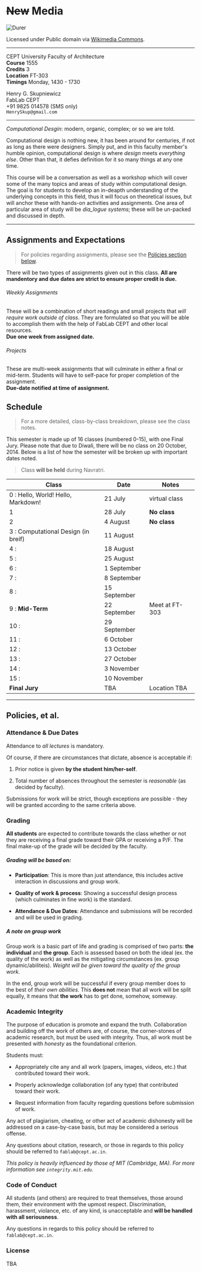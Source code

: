 # ~~New~~ Media

![Durer](http://upload.wikimedia.org/wikipedia/commons/6/69/358durer.jpg)

Licensed under Public domain via [Wikimedia Commons](//commons.wikimedia.org/wiki/).  

---

CEPT University Faculty of Architecture  
**Course** 1555  
**Credits** 3  
**Location** FT-303  
**Timings** Monday, 1430 - 1730  

Henry G. Skupniewicz  
FabLab CEPT  
+91 9825 014578 (SMS only)  
`HenrySkup@gmail.com`  

---

*Computational Desgin*: modern, organic, complex; or so we are told.  

Computational design is nothing new, it has been around for centuries, if not as long as there were designers.  Simply put, and in this faculty member's humble opinion, computational design is where *design* meets *everything else*. Other than that, it defies definition for it so many things at any one time.

This course will be a conversation as well as a workshop which will cover some of the many topics and areas of study within computational design.  The goal is for students to develop an in-deapth understanding of the underlying concepts in this field, thus it will focus on theoretical issues, but will anchor these with hands-on activities and assignments.  One area of particular area of study will be *dia_logue systems*; these will be un-packed and discussed in depth.

---

## Assignments and Expectations

> For policies regarding assignments, please see the [Policies section below](#policies).

There will be two types of assignments given out in this class.  **All are mandentory and due dates are strict to ensure proper credit is due.**

###### Weekly Assignments

These will be a combination of short readings and small projects that *will require work outside of class*.  They are formulated so that you will be able to accomplish them with the help of FabLab CEPT and other local resources.  
**Due one week from assigned date.**  

###### Projects

These are multi-week assignments that will culminate in either a final or mid-term.  Students will have to self-pace for proper completion of the assignment.  
**Due-date notified at time of assignment.**


## Schedule

> For a more detailed, class-by-class breakdown, please see the class notes.

This semester is made up of 16 classes (numbered 0-15), with one Final Jury.  Please note that due to Diwali, there will be no class on 20 October, 2014.  Below is a list of how the semester will be broken up with important dates noted.

> Class **will be held** during Navratri.

| Class                                  | Date         | Notes          |
|----------------------------------------|--------------|----------------|
| 0 : Hello, World!  Hello, Markdown!    | 21 July      | virtual class  |
| 1                                      | 28 July      | **No class**   |
| 2                                      | 4 August     | **No class**   |
| 3 : Computational Design (in breif)    | 11 August    |                |
| 4 :                                    | 18 August    |                |
| 5 :                                    | 25 August    |                |
| 6 :                                    | 1 September  |                |
| 7 :                                    | 8 September  |                |
| 8 :                                    | 15 September |                |
| 9 : **Mid-Term**                       | 22 September | Meet at FT-303 |
| 10 : | 29 September |  |
| 11 : | 6 October    |  |
| 12 : | 13 October   |  |
| 13 : | 27 October   |  |
| 14 : | 3 November   |  |
| 15 : | 10 November  |  |
| **Final Jury**                         | TBA          | Location TBA   |

---

## Policies, et al.

### Attendance & Due Dates

Attendance to *all lectures* is mandatory.  

Of course, if there are circumstances that dictate, absence is acceptable if:

1. Prior notice is given **by the student him/her-self**.

2. Total number of absences throughout the semester is *reasonable* (as decided by faculty).

Submissions for work will be strict, though exceptions are possible - they will be granted according to the same criteria above.

### Grading

**All students** are expected to contribute towards the class whether or not they are receiving a final grade toward their GPA or receiving a P/F.  The final make-up of the grade will be decided by the faculty.

##### Grading will be based on:

* **Participation**: This is more than just attendance, this includes active interaction in discussions and group work.

* **Quality of work & process**: Showing a successful design process (which culminates in fine work) is the standard.

* **Attendance & Due Dates**: Attendance and submissions will be recorded and will be used in grading.

##### A note on group work

Group work is a basic part of life and grading is comprised of two parts: **the individual** and **the group**.  Each is assessed based on both the ideal (ex. the quality of the work) as well as the mitigating circumstances (ex. group dynamic/abiliteis).  *Weight will be given toward the quality of the group work.*

In the end, group work will be successful if every group member does to the best of *their own abilities*.  This **does not** mean that all work will be split equally, it means that **the work** has to get done, somehow, someway.

### Academic Integrity

The purpose of education is promote and expand the truth.  Collaboration and building off the work of others are, of course, the corner-stones of academic research, but must be used with integrity.  Thus, all work must be presented with *honesty* as the foundational criterion.

Students must:

* Appropriately cite any and all work (papers, images, videos, etc.) that contributed toward their work.

* Properly acknowledge collaboration (of any type) that contributed toward their work.

* Request information from faculty regarding questions before submission of work.

Any act of plagiarism, cheating, or other act of academic dishonesty will be addressed on a case-by-case basis, but may be considered a serious offense.

Any questions about citation, research, or those in regards to this policy should be referred to ```fablab@cept.ac.in```.

*This policy is heavily influenced by those of MIT (Cambridge, MA).  For more information see ```integrity.mit.edu```.*

### Code of Conduct

All students (and others) are required to treat themselves, those around them, their environment with the upmost respect.  Discrimination, harassment, violance, etc. of any kind, is unacceptable and **will be handled with all seriousness**.  

Any questions in regards to this policy should be referred to ```fablab@cept.ac.in```.

### License  

TBA
